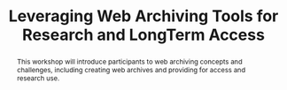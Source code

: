 ---
abstract: "This workshop will introduce participants to web archiving concepts and
  challenges, including creating web archives and providing for access and research
  use. \n"
creators:
- Donovan, Lori
date: null
document_url: https://services.phaidra.univie.ac.at/api/object/o:378689/download
grand_parent: iPRES
institutions: []
keywords:
- web archiving
- research services
- access
landing_page_url: https://phaidra.univie.ac.at/o:378689
language: eng
layout: publication
license: CC BY-NC-SA 3.0 AT
notes_url: null
parent: iPRES 2014
presentation_url: null
publication_type: workshops and tutorials
size: 123089
source_name: iPRES
title: Leveraging Web Archiving Tools for Research and LongTerm Access
year: 2014
---
